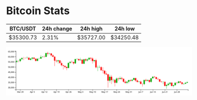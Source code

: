 # Bitcoin Stats

BTC/USDT|24h change|24h high|24h low|
|---|---|---|---|
|$35300.73|2.31%|$35727.00|$34250.48|

<img src="./chart.svg">
